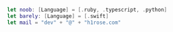 
<!-- ![age](https://img.shields.io/badge/age-17-brightgreen) -->
<!-- ![life](https://img.shields.io/badge/Life-Failing-red)
![License](https://img.shields.io/badge/License-NYSL-green) -->


<!-- [![trophy](https://github-profile-trophy.vercel.app/?username=hirossan4049)](https://github.com/hirossan4049) -->


```swift
let noob: [Language] = [.ruby, .typescript, .python]
let barely: [Language] = [.swift]
let mail = "dev" + "@" + "h1rose.com"
```


<!-- [![Top Langs](https://github-readme-stats.vercel.app/api/top-langs/?username=hirossan4049&layout=compact)](https://github.com/hirossan4049)

 <img width="611" alt="スクリーンショット 2020-11-12 12 17 46" src="https://user-images.githubusercontent.com/50548952/98891270-33c93d00-24e1-11eb-87fc-b28723622e9b.png"> 

 -->

